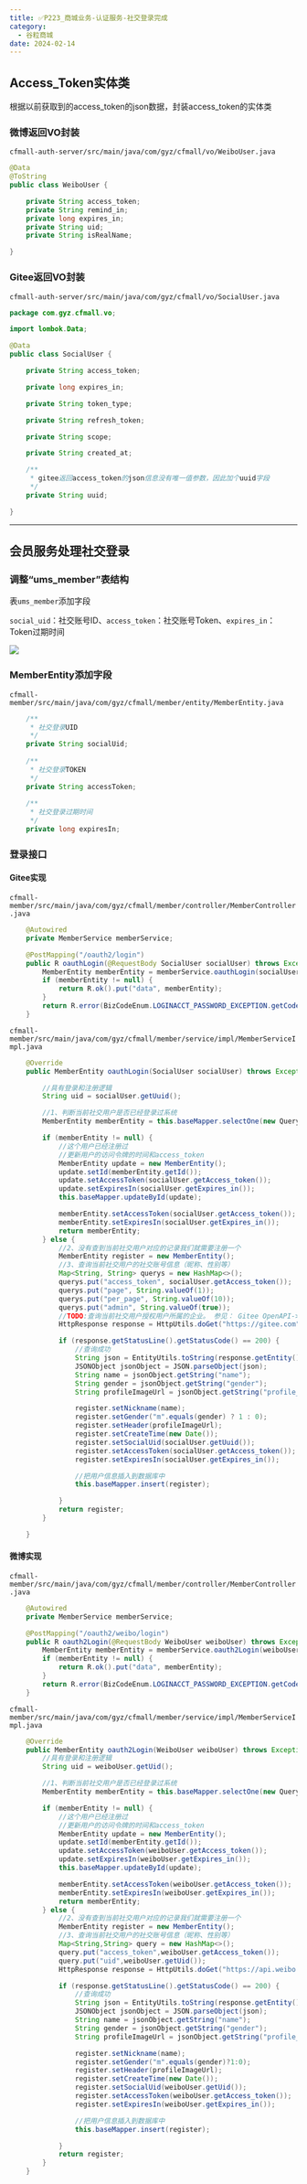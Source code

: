 ```yaml
---
title: ✅P223_商城业务-认证服务-社交登录完成
category:
  - 谷粒商城
date: 2024-02-14
---
```


<!-- more -->

## Access_Token实体类

根据以前获取到的access_token的json数据，封装access_token的实体类

### 微博返回VO封装

`cfmall-auth-server/src/main/java/com/gyz/cfmall/vo/WeiboUser.java`

```java
@Data
@ToString
public class WeiboUser {

    private String access_token;
    private String remind_in;
    private long expires_in;
    private String uid;
    private String isRealName;

}
```

### Gitee返回VO封装

`cfmall-auth-server/src/main/java/com/gyz/cfmall/vo/SocialUser.java`

```java
package com.gyz.cfmall.vo;

import lombok.Data;

@Data
public class SocialUser {

    private String access_token;

    private long expires_in;

    private String token_type;

    private String refresh_token;

    private String scope;

    private String created_at;

    /**
     * gitee返回access_token的json信息没有唯一值参数，因此加个uuid字段
     */
    private String uuid;

}
```

---

## 会员服务处理社交登录

### 调整“ums_member”表结构

表`ums_member`添加字段

`social_uid`：社交账号ID、`access_token`：社交账号Token、`expires_in`：Token过期时间

![](https://cfmall-hello.oss-cn-beijing.aliyuncs.com/images/202304/202304101404357.png#id=K3UQK&originHeight=584&originWidth=932&originalType=binary&ratio=1&rotation=0&showTitle=false&status=done&style=none&title=#id=oOBUO&originHeight=584&originWidth=932&originalType=binary&ratio=1&rotation=0&showTitle=false&status=done&style=none&title=)

### MemberEntity添加字段

`cfmall-member/src/main/java/com/gyz/cfmall/member/entity/MemberEntity.java`

```java
	/**
	 * 社交登录UID
	 */
	private String socialUid;
 
	/**
	 * 社交登录TOKEN
	 */
	private String accessToken;
 
	/**
	 * 社交登录过期时间
	 */
	private long expiresIn;
```

### 登录接口

#### Gitee实现

`cfmall-member/src/main/java/com/gyz/cfmall/member/controller/MemberController.java`

```java
    @Autowired
    private MemberService memberService;

	@PostMapping("/oauth2/login")
    public R oauthLogin(@RequestBody SocialUser socialUser) throws Exception {
        MemberEntity memberEntity = memberService.oauthLogin(socialUser);
        if (memberEntity != null) {
            return R.ok().put("data", memberEntity);
        }
        return R.error(BizCodeEnum.LOGINACCT_PASSWORD_EXCEPTION.getCode(), BizCodeEnum.LOGINACCT_PASSWORD_EXCEPTION.getMessage());
    }
```

`cfmall-member/src/main/java/com/gyz/cfmall/member/service/impl/MemberServiceImpl.java`

```java
    @Override
    public MemberEntity oauthLogin(SocialUser socialUser) throws Exception {

        //具有登录和注册逻辑
        String uid = socialUser.getUuid();

        //1、判断当前社交用户是否已经登录过系统
        MemberEntity memberEntity = this.baseMapper.selectOne(new QueryWrapper<MemberEntity>().eq("social_uid", uid));

        if (memberEntity != null) {
            //这个用户已经注册过
            //更新用户的访问令牌的时间和access_token
            MemberEntity update = new MemberEntity();
            update.setId(memberEntity.getId());
            update.setAccessToken(socialUser.getAccess_token());
            update.setExpiresIn(socialUser.getExpires_in());
            this.baseMapper.updateById(update);

            memberEntity.setAccessToken(socialUser.getAccess_token());
            memberEntity.setExpiresIn(socialUser.getExpires_in());
            return memberEntity;
        } else {
            //2、没有查到当前社交用户对应的记录我们就需要注册一个
            MemberEntity register = new MemberEntity();
            //3、查询当前社交用户的社交账号信息（昵称、性别等）
            Map<String, String> querys = new HashMap<>();
            querys.put("access_token", socialUser.getAccess_token());
            querys.put("page", String.valueOf(1));
            querys.put("per_page", String.valueOf(10));
            querys.put("admin", String.valueOf(true));
            //TODO:查询当前社交用户授权用户所属的企业。 参见： Gitee OpenAPI->API文档->动态通知->列出用户的公开动态
            HttpResponse response = HttpUtils.doGet("https://gitee.com", "/api/v5/user/enterprises", "get", new HashMap<String, String>(), querys);

            if (response.getStatusLine().getStatusCode() == 200) {
                //查询成功
                String json = EntityUtils.toString(response.getEntity());
                JSONObject jsonObject = JSON.parseObject(json);
                String name = jsonObject.getString("name");
                String gender = jsonObject.getString("gender");
                String profileImageUrl = jsonObject.getString("profile_image_url");

                register.setNickname(name);
                register.setGender("m".equals(gender) ? 1 : 0);
                register.setHeader(profileImageUrl);
                register.setCreateTime(new Date());
                register.setSocialUid(socialUser.getUuid());
                register.setAccessToken(socialUser.getAccess_token());
                register.setExpiresIn(socialUser.getExpires_in());

                //把用户信息插入到数据库中
                this.baseMapper.insert(register);

            }
            return register;
        }

    }
```

#### 微博实现

`cfmall-member/src/main/java/com/gyz/cfmall/member/controller/MemberController.java`

```java
    @Autowired
    private MemberService memberService;

	@PostMapping("/oauth2/weibo/login")
    public R oauth2Login(@RequestBody WeiboUser weiboUser) throws Exception {
        MemberEntity memberEntity = memberService.oauth2Login(weiboUser);
        if (memberEntity != null) {
            return R.ok().put("data", memberEntity);
        }
        return R.error(BizCodeEnum.LOGINACCT_PASSWORD_EXCEPTION.getCode(), BizCodeEnum.LOGINACCT_PASSWORD_EXCEPTION.getMessage());
    }
```

`cfmall-member/src/main/java/com/gyz/cfmall/member/service/impl/MemberServiceImpl.java`

```java
    @Override
    public MemberEntity oauth2Login(WeiboUser weiboUser) throws Exception{
        //具有登录和注册逻辑
        String uid = weiboUser.getUid();

        //1、判断当前社交用户是否已经登录过系统
        MemberEntity memberEntity = this.baseMapper.selectOne(new QueryWrapper<MemberEntity>().eq("social_uid", uid));

        if (memberEntity != null) {
            //这个用户已经注册过
            //更新用户的访问令牌的时间和access_token
            MemberEntity update = new MemberEntity();
            update.setId(memberEntity.getId());
            update.setAccessToken(weiboUser.getAccess_token());
            update.setExpiresIn(weiboUser.getExpires_in());
            this.baseMapper.updateById(update);

            memberEntity.setAccessToken(weiboUser.getAccess_token());
            memberEntity.setExpiresIn(weiboUser.getExpires_in());
            return memberEntity;
        } else {
            //2、没有查到当前社交用户对应的记录我们就需要注册一个
            MemberEntity register = new MemberEntity();
            //3、查询当前社交用户的社交账号信息（昵称、性别等）
            Map<String,String> query = new HashMap<>();
            query.put("access_token",weiboUser.getAccess_token());
            query.put("uid",weiboUser.getUid());
            HttpResponse response = HttpUtils.doGet("https://api.weibo.com", "/2/users/show.json", "get", new HashMap<String, String>(), query);

            if (response.getStatusLine().getStatusCode() == 200) {
                //查询成功
                String json = EntityUtils.toString(response.getEntity());
                JSONObject jsonObject = JSON.parseObject(json);
                String name = jsonObject.getString("name");
                String gender = jsonObject.getString("gender");
                String profileImageUrl = jsonObject.getString("profile_image_url");

                register.setNickname(name);
                register.setGender("m".equals(gender)?1:0);
                register.setHeader(profileImageUrl);
                register.setCreateTime(new Date());
                register.setSocialUid(weiboUser.getUid());
                register.setAccessToken(weiboUser.getAccess_token());
                register.setExpiresIn(weiboUser.getExpires_in());

                //把用户信息插入到数据库中
                this.baseMapper.insert(register);

            }
            return register;
        }
    }
```
